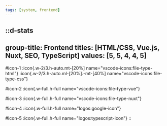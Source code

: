 ```yaml
---
tags: [system, frontend]
---
```

::d-stats
---
group-title: Frontend
titles: [HTML/CSS, Vue.js, Nuxt, SEO, TypeScript]
values: [5, 5, 4, 4, 5]
---
#icon-1
  :icon{.w-2/3.h-auto.mt-[20%] name="vscode-icons:file-type-html"}
  :icon{.w-2/3.h-auto.ml-[20%].-mt-[40%] name="vscode-icons:file-type-css"}

#icon-2
  :icon{.w-full.h-full name="vscode-icons:file-type-vue"}

#icon-3
  :icon{.w-full.h-full name="vscode-icons:file-type-nuxt"}

#icon-4
  :icon{.w-full.h-full name="logos:google-icon"}

#icon-5
  :icon{.w-full.h-full name="logos:typescript-icon"}
::